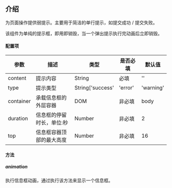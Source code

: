 ## 介绍

为页面操作提供弱提示。主要用于简洁的单行提示，如提交成功 / 提交失败。

该组件为单纯的提示框，即用即销毁，当一个弹出提示执行完动画后立即销毁。

#### 配置项

 参数 | 描述 | 类型 | 是否必填 | 默认值
-- | -- | -- | -- | --
content | 提示内容 | String | 必填 | ''
type | 提示类型 | String['success'|'error'|'warning'|'info'] | 非必填 | 'info'
container | ﻿承载信息框的外层容器 |DOM|非必填|body
duration | 信息框的停留时长，单位:秒 | Number | 非必填 | 2
top | 信息框容器顶部的最大高度 | Number | 非必填 | 16

#### 方法



##### animation

执行信息框动画，通过执行该方法来显示一个信息框。

